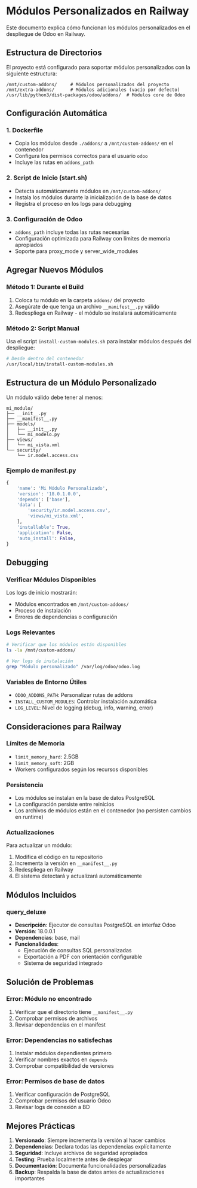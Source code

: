 # Módulos Personalizados en Railway

Este documento explica cómo funcionan los módulos personalizados en el despliegue de Odoo en Railway.

## Estructura de Directorios

El proyecto está configurado para soportar módulos personalizados con la siguiente estructura:

```
/mnt/custom-addons/     # Módulos personalizados del proyecto
/mnt/extra-addons/      # Módulos adicionales (vacío por defecto)
/usr/lib/python3/dist-packages/odoo/addons/  # Módulos core de Odoo
```

## Configuración Automática

### 1. Dockerfile
- Copia los módulos desde `./addons/` a `/mnt/custom-addons/` en el contenedor
- Configura los permisos correctos para el usuario `odoo`
- Incluye las rutas en `addons_path`

### 2. Script de Inicio (start.sh)
- Detecta automáticamente módulos en `/mnt/custom-addons/`
- Instala los módulos durante la inicialización de la base de datos
- Registra el proceso en los logs para debugging

### 3. Configuración de Odoo
- `addons_path` incluye todas las rutas necesarias
- Configuración optimizada para Railway con límites de memoria apropiados
- Soporte para proxy_mode y server_wide_modules

## Agregar Nuevos Módulos

### Método 1: Durante el Build
1. Coloca tu módulo en la carpeta `addons/` del proyecto
2. Asegúrate de que tenga un archivo `__manifest__.py` válido
3. Redespliega en Railway - el módulo se instalará automáticamente

### Método 2: Script Manual
Usa el script `install-custom-modules.sh` para instalar módulos después del despliegue:

```bash
# Desde dentro del contenedor
/usr/local/bin/install-custom-modules.sh
```

## Estructura de un Módulo Personalizado

Un módulo válido debe tener al menos:

```
mi_modulo/
├── __init__.py
├── __manifest__.py
├── models/
│   ├── __init__.py
│   └── mi_modelo.py
├── views/
│   └── mi_vista.xml
└── security/
    └── ir.model.access.csv
```

### Ejemplo de __manifest__.py

```python
{
    'name': 'Mi Módulo Personalizado',
    'version': '18.0.1.0.0',
    'depends': ['base'],
    'data': [
        'security/ir.model.access.csv',
        'views/mi_vista.xml',
    ],
    'installable': True,
    'application': False,
    'auto_install': False,
}
```

## Debugging

### Verificar Módulos Disponibles
Los logs de inicio mostrarán:
- Módulos encontrados en `/mnt/custom-addons/`
- Proceso de instalación
- Errores de dependencias o configuración

### Logs Relevantes
```bash
# Verificar que los módulos están disponibles
ls -la /mnt/custom-addons/

# Ver logs de instalación
grep "Módulo personalizado" /var/log/odoo/odoo.log
```

### Variables de Entorno Útiles
- `ODOO_ADDONS_PATH`: Personalizar rutas de addons
- `INSTALL_CUSTOM_MODULES`: Controlar instalación automática
- `LOG_LEVEL`: Nivel de logging (debug, info, warning, error)

## Consideraciones para Railway

### Límites de Memoria
- `limit_memory_hard`: 2.5GB
- `limit_memory_soft`: 2GB
- Workers configurados según los recursos disponibles

### Persistencia
- Los módulos se instalan en la base de datos PostgreSQL
- La configuración persiste entre reinicios
- Los archivos de módulos están en el contenedor (no persisten cambios en runtime)

### Actualizaciones
Para actualizar un módulo:
1. Modifica el código en tu repositorio
2. Incrementa la versión en `__manifest__.py`
3. Redespliega en Railway
4. El sistema detectará y actualizará automáticamente

## Módulos Incluidos

### query_deluxe
- **Descripción**: Ejecutor de consultas PostgreSQL en interfaz Odoo
- **Versión**: 18.0.0.1
- **Dependencias**: base, mail
- **Funcionalidades**:
  - Ejecución de consultas SQL personalizadas
  - Exportación a PDF con orientación configurable
  - Sistema de seguridad integrado

## Solución de Problemas

### Error: Módulo no encontrado
1. Verificar que el directorio tiene `__manifest__.py`
2. Comprobar permisos de archivos
3. Revisar dependencias en el manifest

### Error: Dependencias no satisfechas
1. Instalar módulos dependientes primero
2. Verificar nombres exactos en `depends`
3. Comprobar compatibilidad de versiones

### Error: Permisos de base de datos
1. Verificar configuración de PostgreSQL
2. Comprobar permisos del usuario Odoo
3. Revisar logs de conexión a BD

## Mejores Prácticas

1. **Versionado**: Siempre incrementa la versión al hacer cambios
2. **Dependencias**: Declara todas las dependencias explícitamente
3. **Seguridad**: Incluye archivos de seguridad apropiados
4. **Testing**: Prueba localmente antes de desplegar
5. **Documentación**: Documenta funcionalidades personalizadas
6. **Backup**: Respalda la base de datos antes de actualizaciones importantes
